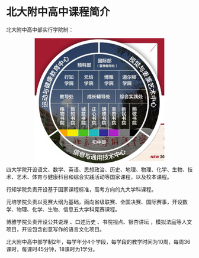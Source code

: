 # 北大附中高中课程简介

北大附中高中部实行学院制：
<center>
<img src='images/all.png' style='width:350px;' alt='' title='all'>
</center>
四大学院开设语文、数学、英语、思想政治、历史、地理、物理、化学、生物、技术、艺术、体育与健康科目和综合实践活动等国家课程，以及校本课程。

行知学院负责开设基于国家课程标准，高考方向的九大学科课程。

元培学院负责以竞赛大纲为基础，面向省级联赛、全国决赛、国际赛事，开设数学、物理、化学、生物、信息五大学科竞赛课程。

博雅学院负责开设公共说理 、口述历史 、书院视点、银杏讲坛 ，模拟法庭等人文项目，开设包含创意写作的语言文化项目。

北大附中高中部学制2年，每学年分4个学段，每学段的教学时间为10周，每周36课时，每课时45分钟，18课时为1学分。

